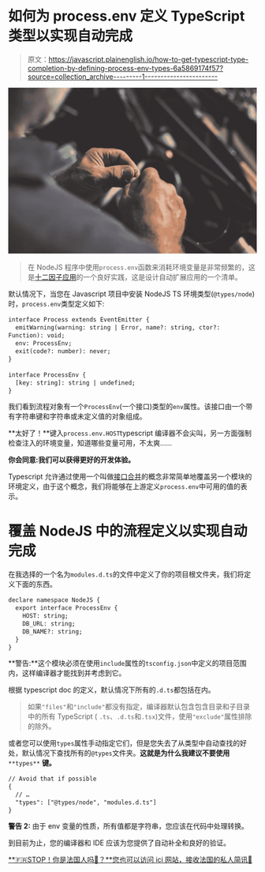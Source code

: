 # 如何为 process.env 定义 TypeScript 类型以实现自动完成

> 原文：<https://javascript.plainenglish.io/how-to-get-typescript-type-completion-by-defining-process-env-types-6a5869174f57?source=collection_archive---------1----------------------->

![](img/e9a7fcca6c9140080b6b006abe1db064.png)

> 在 NodeJS 程序中使用`process.env`函数来消耗环境变量是非常频繁的，这是[十二因子应用](https://12factor.net/config)的一个良好实践，这是设计自动扩展应用的一个清单。

默认情况下，当您在 Javascript 项目中安装 NodeJS TS 环境类型(`@types/node`)时，`process.env`类型定义如下:

```
interface Process extends EventEmitter {
  emitWarning(warning: string | Error, name?: string, ctor?: Function): void;
  env: ProcessEnv;
  exit(code?: number): never;
}

interface ProcessEnv {
  [key: string]: string | undefined;
}
```

我们看到流程对象有一个`ProcessEnv`(一个接口)类型的`env`属性。该接口由一个带有字符串键和字符串或未定义值的对象组成。

**太好了！**键入`process.env.HOST`typescript 编译器不会尖叫，另一方面强制检查注入的环境变量，知道哪些变量可用，不太爽……

**你会同意:我们可以获得更好的开发体验。**

Typescript 允许通过使用一个叫做[接口合并](https://www.typescriptlang.org/docs/handbook/declaration-merging.html#merging-interfaces)的概念非常简单地覆盖另一个模块的环境定义，由于这个概念，我们将能够在上游定义`process.env`中可用的值的表示。

# 覆盖 NodeJS 中的流程定义以实现自动完成

在我选择的一个名为`modules.d.ts`的文件中定义了你的项目根文件夹，我们将定义下面的东西。

```
declare namespace NodeJS {
  export interface ProcessEnv {
    HOST: string;
    DB_URL: string;
    DB_NAME?: string;
  }
}
```

**警告:**这个模块必须在使用`include`属性的`tsconfig.json`中定义的项目范围内，这样编译器才能找到并考虑到它。

根据 typescript doc 的定义，默认情况下所有的`.d.ts`都包括在内。

> 如果`"files"`和`"include"`都没有指定，编译器默认包含包含目录和子目录中的所有 TypeScript ( `.ts`、`.d.ts`和`.tsx`)文件，使用`"exclude"`属性排除的除外。

或者您可以使用`types`属性手动指定它们，但是您失去了从类型中自动查找的好处，默认情况下查找所有的`@types`文件夹。**这就是为什么我建议不要使用** `**types**` **键。**

```
// Avoid that if possible
{
  // …
  "types": ["@types/node", "modules.d.ts"]
}
```

**警告 2:** 由于 env 变量的性质，所有值都是字符串，您应该在代码中处理转换。

到目前为止，您的编译器和 IDE 应该为您提供了自动补全和良好的验证。

[**🇫🇷STOP！你是法国人吗🥖？**您也可以访问 ici 网站，接收法国的私人简讯🙂](https://codingspark.io)